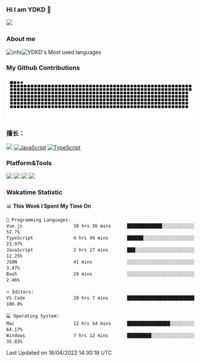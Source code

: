 ### Hi I am YDKD 👋

![](https://visitor-badge.glitch.me/badge?page_id=YDKD.readme)

### About me
![info](https://github-readme-stats.vercel.app/api?username=YDKD&show_icons=true&theme=cobalt)![YDKD's Most used languages](https://github-readme-stats.vercel.app/api/top-langs/?username=YDKD&layout=compact&hide_border=true&langs_count=8)

### My Github Contributions
![](https://raw.githubusercontent.com/YDKD/YDKD/main/assets/github-contribution-grid-snake.svg)

### 擅长：<br />
[![](https://img.shields.io/badge/-Vue.js-007396?style=flat-square&logo=Vue.js&logoColor=#4FC08D)](https://cn.vuejs.org/)
[![JavaScript](https://img.shields.io/badge/-JavaScript-f7e018?style=flat-square&logo=javascript&logoColor=white)]()
[![TypeScript](https://img.shields.io/badge/-TypeScript-007396?style=flat-square&logo=TypeScript&logoColor=ffffff)]()


### Platform&Tools <br/>

[![]( https://img.shields.io/badge/macOS-Big%20Sur-292e33?style=flat-square&logo=apple&logoColor=ffffff )]() [![](https://img.shields.io/badge/Windows-10-2376bc?style=flat-square&logo=windows&logoColor=ffffff)]() [![]( https://img.shields.io/badge/IDE-Visual%20Studio%20Code-blue?style=flat-square&logo=visual-studio-code&logoColor=ffffff )]() [![]( https://img.shields.io/badge/iPhone-12-999999?style=flat-square&logo=apple&logoColor=ffffff)]() <br />

### Wakatime Statistic
<!--START_SECTION:waka-->
📊 **This Week I Spent My Time On** 

```text
💬 Programming Languages: 
Vue.js                   10 hrs 36 mins      █████████████░░░░░░░░░░░░   52.7% 
TypeScript               4 hrs 49 mins       ██████░░░░░░░░░░░░░░░░░░░   23.97% 
JavaScript               2 hrs 27 mins       ███░░░░░░░░░░░░░░░░░░░░░░   12.25% 
JSON                     41 mins             ░░░░░░░░░░░░░░░░░░░░░░░░░   3.47% 
Bash                     29 mins             ░░░░░░░░░░░░░░░░░░░░░░░░░   2.46%

🔥 Editors: 
VS Code                  20 hrs 7 mins       █████████████████████████   100.0%

💻 Operating System: 
Mac                      12 hrs 54 mins      ████████████████░░░░░░░░░   64.17% 
Windows                  7 hrs 12 mins       █████████░░░░░░░░░░░░░░░░   35.83%

```


 Last Updated on 18/04/2022 14:30:18 UTC
<!--END_SECTION:waka-->

<!--
**YDKD/YDKD** is a ✨ _special_ ✨ repository because its `README.md` (this file) appears on your GitHub profile.

Here are some ideas to get you started:

- 🔭 I’m currently working on ...
- 🌱 I’m currently learning ...
- 👯 I’m looking to collaborate on ...
- 🤔 I’m looking for help with ...
- 💬 Ask me about ...
- 📫 How to reach me: ...
- 😄 Pronouns: ...
- ⚡ Fun fact: ...
-->
